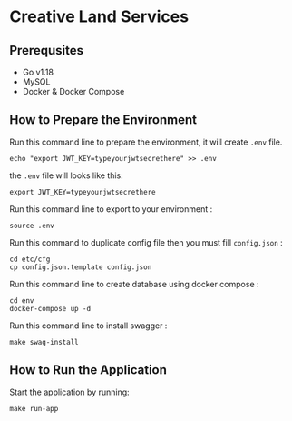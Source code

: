 # Creative Land Services

## Prerequsites

- Go v1.18
- MySQL
- Docker & Docker Compose

## How to Prepare the Environment

Run this command line to prepare the environment, it will create `.env` file.

```shell
echo "export JWT_KEY=typeyourjwtsecrethere" >> .env
```

the `.env` file will looks like this:

```shell
export JWT_KEY=typeyourjwtsecrethere
```

Run this command line to export to your environment :

```shell
source .env
```

Run this command to duplicate config file then you must fill `config.json` :

```shell
cd etc/cfg
cp config.json.template config.json
```

Run this command line to create database using docker compose :

```shell
cd env
docker-compose up -d
```

Run this command line to install swagger :

```shell
make swag-install
```

## How to Run the Application

Start the application by running:

```shell
make run-app
```
